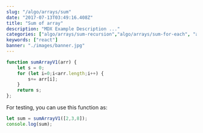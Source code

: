 ```yaml
---
slug: "/algo/arrays/sum"
date: "2017-07-13T03:49:16.408Z"
title: "Sum of array"
description: "MDX Example Description ..."
categories: ["algo/arrays/sum-recursion","algo/arrays/sum-for-each", "algo/arrays/sum-map" ]
keywords: ["react"]
banner: "./images/banner.jpg"
---
```



```javascript
function sumArrayV1(arr) {
    let s = 0;
    for (let i=0;i<arr.length;i++) {
        s+= arr[i];
    }
    return s;
};
```

For testing, you can use this function as:

```javascript
let sum = sumArrayV1([2,3,8]);
console.log(sum);
```


<Counter initialCounter={3} />
